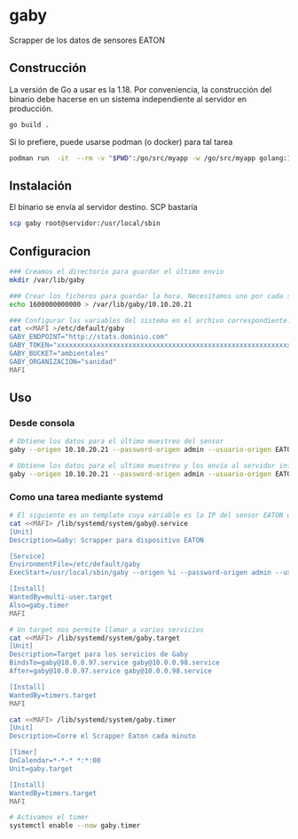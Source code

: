 # gaby
Scrapper de los datos de sensores EATON

## Construcción
La versión de Go a usar es la 1.18.
Por conveniencia, la construcción del binario debe hacerse en un sistema independiente al servidor en producción. 

```bash
go build .
```

Si lo prefiere, puede usarse podman (o docker) para tal tarea
```bash
podman run  -it  --rm -v "$PWD":/go/src/myapp -w /go/src/myapp golang:1.18-bullseye go build .
```

## Instalación
El binario se envía al servidor destino. SCP bastaría
```bash
scp gaby root@servidor:/usr/local/sbin
```

## Configuracion
```bash
### Creamos el directorio para guardar el último envio
mkdir /var/lib/gaby

### Crear los ficheros para guardar la hora. Necesitamos uno por cada sensor que tengamos
echo 1600000000000 > /var/lib/gaby/10.10.20.21

### Configurar las variables del sistema en el archivo correspondiente:
cat <<MAFI >/etc/default/gaby
GABY_ENDPOINT="http://stats.dominio.com"
GABY_TOKEN="xxxxxxxxxxxxxxxxxxxxxxxxxxxxxxxxxxxxxxxxxxxxxxxxxxxxxxxxxxxxxxxxxxxxxxxxxxxxxxxxxxxxxxxx"
GABY_BUCKET="ambientales"
GABY_ORGANIZACION="sanidad"
MAFI
```

## Uso
### Desde consola
```bash
# Obtiene los datos para el último muestreo del sensor 
gaby --origen 10.10.20.21 --password-origen admin --usuario-origen EATON 

# Obtiene los datos para el ultimo muestreo y los envía al servidor influxDB
gaby --origen 10.10.20.21 --password-origen admin --usuario-origen EATON --envio

```
### Como una tarea mediante systemd
```bash
# El siguiente es un template cuya variable es la IP del sensor EATON destino
cat <<MAFI> /lib/systemd/system/gaby@.service 
[Unit]
Description=Gaby: Scrapper para dispositivo EATON

[Service]
EnvironmentFile=/etc/default/gaby
ExecStart=/usr/local/sbin/gaby --origen %i --password-origen admin --usuario-origen EATON --envio

[Install]
WantedBy=multi-user.target
Also=gaby.timer
MAFI

# Un target nos permite llamar a varios servicios
cat <<MAFI> /lib/systemd/system/gaby.target 
[Unit]
Description=Target para los servicios de Gaby
BindsTo=gaby@10.0.0.97.service gaby@10.0.0.98.service
After=gaby@10.0.0.97.service gaby@10.0.0.98.service

[Install]
WantedBy=timers.target
MAFI

cat <<MAFI> /lib/systemd/system/gaby.timer 
[Unit]
Description=Corre el Scrapper Eaton cada minuto

[Timer]
OnCalendar=*-*-* *:*:00
Unit=gaby.target

[Install]
WantedBy=timers.target
MAFI

# Activamos el timer
systemctl enable --now gaby.timer
```
